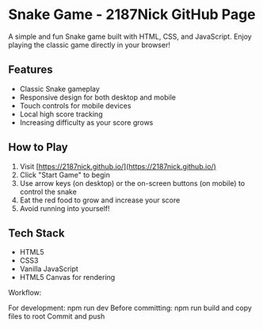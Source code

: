 # Snake Game - 2187Nick GitHub Page

A simple and fun Snake game built with HTML, CSS, and JavaScript. Enjoy playing the classic game directly in your browser!

## Features
- Classic Snake gameplay
- Responsive design for both desktop and mobile
- Touch controls for mobile devices
- Local high score tracking
- Increasing difficulty as your score grows

## How to Play
1. Visit [https://2187nick.github.io/](https://2187nick.github.io/)
2. Click "Start Game" to begin
3. Use arrow keys (on desktop) or the on-screen buttons (on mobile) to control the snake
4. Eat the red food to grow and increase your score
5. Avoid running into yourself!

## Tech Stack
- HTML5
- CSS3
- Vanilla JavaScript
- HTML5 Canvas for rendering

Workflow:

For development: npm run dev
Before committing: npm run build and copy files to root
Commit and push

